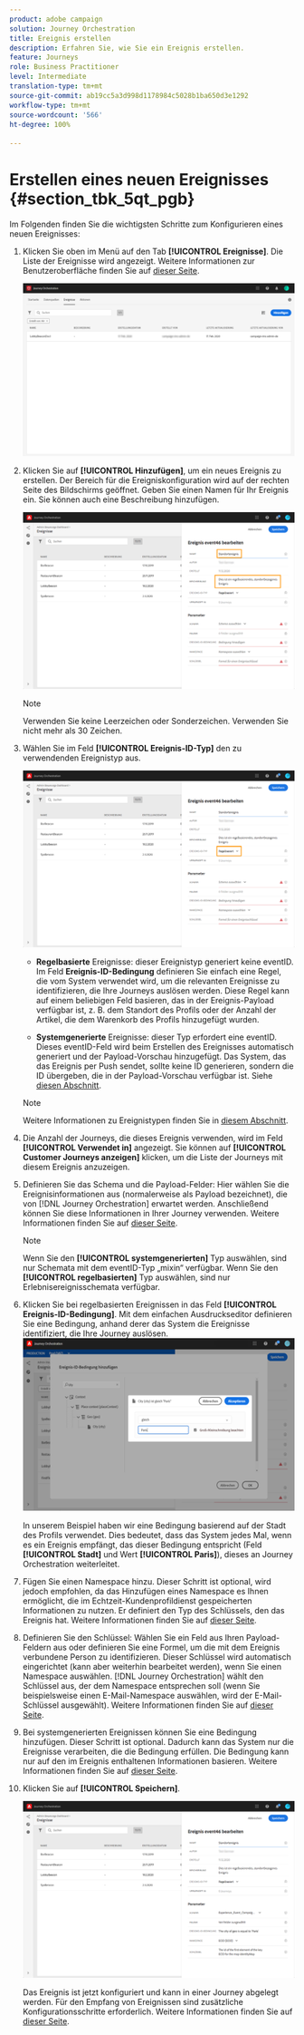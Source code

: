 ```yaml
---
product: adobe campaign
solution: Journey Orchestration
title: Ereignis erstellen
description: Erfahren Sie, wie Sie ein Ereignis erstellen.
feature: Journeys
role: Business Practitioner
level: Intermediate
translation-type: tm+mt
source-git-commit: ab19cc5a3d998d1178984c5028b1ba650d3e1292
workflow-type: tm+mt
source-wordcount: '566'
ht-degree: 100%

---
```



# Erstellen eines neuen Ereignisses {#section_tbk_5qt_pgb}

Im Folgenden finden Sie die wichtigsten Schritte zum Konfigurieren eines neuen Ereignisses:

1. Klicken Sie oben im Menü auf den Tab **[!UICONTROL Ereignisse]**. Die Liste der Ereignisse wird angezeigt. Weitere Informationen zur Benutzeroberfläche finden Sie auf [dieser Seite](../about/user-interface.md).

   ![](../assets/journey5.png)

1. Klicken Sie auf **[!UICONTROL Hinzufügen]**, um ein neues Ereignis zu erstellen. Der Bereich für die Ereigniskonfiguration wird auf der rechten Seite des Bildschirms geöffnet. Geben Sie einen Namen für Ihr Ereignis ein. Sie können auch eine Beschreibung hinzufügen.

   ![](../assets/journey6.png)

   >[!NOTE]
   >
   >Verwenden Sie keine Leerzeichen oder Sonderzeichen. Verwenden Sie nicht mehr als 30 Zeichen.

1. Wählen Sie im Feld **[!UICONTROL Ereignis-ID-Typ]** den zu verwendenden Ereignistyp aus.

   ![](../assets/journey6bis.png)

   * **Regelbasierte** Ereignisse: dieser Ereignistyp generiert keine eventID. Im Feld **Ereignis-ID-Bedingung** definieren Sie einfach eine Regel, die vom System verwendet wird, um die relevanten Ereignisse zu identifizieren, die Ihre Journeys auslösen werden. Diese Regel kann auf einem beliebigen Feld basieren, das in der Ereignis-Payload verfügbar ist, z. B. dem Standort des Profils oder der Anzahl der Artikel, die dem Warenkorb des Profils hinzugefügt wurden.

   * **Systemgenerierte** Ereignisse: dieser Typ erfordert eine eventID. Dieses eventID-Feld wird beim Erstellen des Ereignisses automatisch generiert und der Payload-Vorschau hinzugefügt. Das System, das das Ereignis per Push sendet, sollte keine ID generieren, sondern die ID übergeben, die in der Payload-Vorschau verfügbar ist. Siehe [diesen Abschnitt](../event/previewing-the-payload.md).
   >[!NOTE]
   >
   >Weitere Informationen zu Ereignistypen finden Sie in [diesem Abschnitt](../event/about-events.md).
1. Die Anzahl der Journeys, die dieses Ereignis verwenden, wird im Feld **[!UICONTROL Verwendet in]** angezeigt. Sie können auf **[!UICONTROL Customer Journeys anzeigen]** klicken, um die Liste der Journeys mit diesem Ereignis anzuzeigen.
1. Definieren Sie das Schema und die Payload-Felder: Hier wählen Sie die Ereignisinformationen aus (normalerweise als Payload bezeichnet), die von [!DNL Journey Orchestration] erwartet werden. Anschließend können Sie diese Informationen in Ihrer Journey verwenden. Weitere Informationen finden Sie auf [dieser Seite](../event/defining-the-payload-fields.md).
   >[!NOTE]
   >
   >Wenn Sie den **[!UICONTROL systemgenerierten]** Typ auswählen, sind nur Schemata mit dem eventID-Typ „mixin“ verfügbar. Wenn Sie den **[!UICONTROL regelbasierten]** Typ auswählen, sind nur Erlebnisereignisschemata verfügbar.

1. Klicken Sie bei regelbasierten Ereignissen in das Feld **[!UICONTROL Ereignis-ID-Bedingung]**. Mit dem einfachen Ausdruckseditor definieren Sie eine Bedingung, anhand derer das System die Ereignisse identifiziert, die Ihre Journey auslösen.
   ![](../assets/alpha-event6.png)

   In unserem Beispiel haben wir eine Bedingung basierend auf der Stadt des Profils verwendet. Dies bedeutet, dass das System jedes Mal, wenn es ein Ereignis empfängt, das dieser Bedingung entspricht (Feld **[!UICONTROL Stadt]** und Wert **[!UICONTROL Paris]**), dieses an Journey Orchestration weiterleitet.

1. Fügen Sie einen Namespace hinzu. Dieser Schritt ist optional, wird jedoch empfohlen, da das Hinzufügen eines Namespace es Ihnen ermöglicht, die im Echtzeit-Kundenprofildienst gespeicherten Informationen zu nutzen. Er definiert den Typ des Schlüssels, den das Ereignis hat. Weitere Informationen finden Sie auf [dieser Seite](../event/selecting-the-namespace.md).
1. Definieren Sie den Schlüssel: Wählen Sie ein Feld aus Ihren Payload-Feldern aus oder definieren Sie eine Formel, um die mit dem Ereignis verbundene Person zu identifizieren. Dieser Schlüssel wird automatisch eingerichtet (kann aber weiterhin bearbeitet werden), wenn Sie einen Namespace auswählen. [!DNL Journey Orchestration] wählt den Schlüssel aus, der dem Namespace entsprechen soll (wenn Sie beispielsweise einen E-Mail-Namespace auswählen, wird der E-Mail-Schlüssel ausgewählt). Weitere Informationen finden Sie auf [dieser Seite](../event/defining-the-event-key.md).
1. Bei systemgenerierten Ereignissen können Sie eine Bedingung hinzufügen. Dieser Schritt ist optional. Dadurch kann das System nur die Ereignisse verarbeiten, die die Bedingung erfüllen. Die Bedingung kann nur auf den im Ereignis enthaltenen Informationen basieren. Weitere Informationen finden Sie auf [dieser Seite](../event/adding-a-condition.md).
1. Klicken Sie auf **[!UICONTROL Speichern]**.

   ![](../assets/journey7.png)

   Das Ereignis ist jetzt konfiguriert und kann in einer Journey abgelegt werden. Für den Empfang von Ereignissen sind zusätzliche Konfigurationsschritte erforderlich. Weitere Informationen finden Sie auf [dieser Seite](../event/additional-steps-to-send-events-to-journey-orchestration.md).

